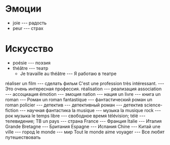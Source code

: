 # Эмоции

- joie --- радость
- peur --- страх

# Искусство

- poésie --- поэзия
- théâtre --- театр
    - Je travaille au théâtre --- Я работаю в театре

réaliser un film --- сделать фильм
C'est une profession très intéressant. --- Это очень интересная профессия.
réalisation --- реализация
association --- ассоциация
émotion --- эмоция
nation --- нация
un livre --- книга
un roman --- Роман
un roman fantastique --- фантастический роман
un roman policier --- детектив --- детективный роман --- детектив
science-fiction --- научная фантастика
la musique --- музыка
la musique rock --- рок музыка
le temps libre --- свободное время
télévision; télé --- телевидение; ТВ
un pays --- страна
France --- Франция
Italie --- Италия
Grande Bretagne --- Британия
Espagne --- Испания
Chine --- Китай
une ville --- город
le monde --- мир
Tout le monde aime voyager --- Все любят путешествовать
